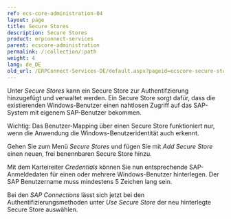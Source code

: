 ```yaml
---
ref: ecs-core-administration-04
layout: page
title: Secure Stores
description: Secure Stores
product: erpconnect-services
parent: ecscore-administration
permalink: /:collection/:path
weight: 4
lang: de_DE
old_url: /ERPConnect-Services-DE/default.aspx?pageid=ecscore-secure-store
---
```


Unter *Secure Stores* kann ein Secure Store zur Authentifzierung hinzugefügt und verwaltet werden. 
Ein Secure Store sorgt dafür, dass die existierenden Windows-Benutzer einen nahtlosen Zugriff auf das SAP-System mit eigenem SAP-Benutzer bekommen. <br>

Wichtig: Das Benutzer-Mapping über einen Secure Store funktioniert nur, wenn die Anwendung die Windows-Benutzeridentität auch erkennt.

Gehen Sie zum Menü *Secure Stores* und fügen Sie mit *Add Secure Store* einen neuen, frei benennbaren Secure Store hinzu.

Mit dem Karteireiter *Credentials* können Sie nun entsprechende SAP-Anmeldedaten für einen oder mehrere Windows-Benutzer hinterlegen. Der SAP Benutzername muss mindestens 5 Zeichen lang sein.

Bei den *SAP Connections* lässt sich jetzt bei den Authentifizierungsmethoden unter *Use Secure Store* der neu hinterlegte Secure Store auswählen.